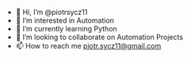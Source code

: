 - 👋 Hi, I’m @piotrsycz11
- 👀 I’m interested in Automation
- 🌱 I’m currently learning Python
- 💞️ I’m looking to collaborate on Automation Projects
- 📫 How to reach me piotr.sycz11@gmail.com

<!---
piotrsycz11/piotrsycz11 is a ✨ special ✨ repository because its `README.md` (this file) appears on your GitHub profile.
You can click the Preview link to take a look at your changes.
--->

